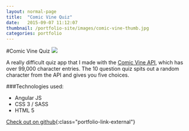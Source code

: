 ```yaml
---
layout: normal-page
title:  "Comic Vine Quiz"
date:   2015-09-07 11:12:07
thumbnail: /portfolio-site/images/comic-vine-thumb.jpg
categories: portfolio
---
```

#Comic Vine Quiz
<img src="{{ site.baseurl }}/images/comic-vine.jpg" class="showcase" />

A really difficult quiz app that I made with the [Comic Vine API](http://api.comicvine.com), which has over 99,000 character entries.  The 10 question quiz spits out a random character from the API and gives you five choices.

###Technologies used:
* Angular JS
* CSS 3 / SASS
* HTML 5

[Check out on github](https://github.com/zdivozzo/React-Comic-Quiz){:class="portfolio-link-external"}
